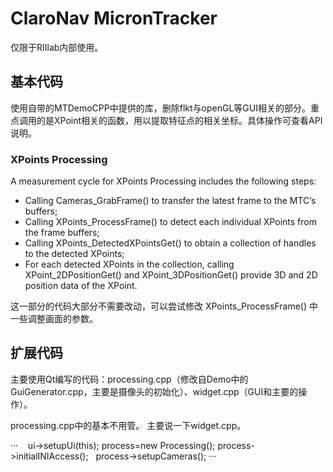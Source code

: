 # ClaroNav MicronTracker
仅限于RIIlab内部使用。

## 基本代码
使用自带的MTDemoCPP中提供的库，删除flkt与openGL等GUI相关的部分。重点调用的是XPoint相关的函数，用以提取特征点的相关坐标。具体操作可查看API说明。

### XPoints Processing
A measurement cycle for XPoints Processing includes the following steps:
+ Calling Cameras_GrabFrame() to transfer the latest frame to the MTC’s buffers;
+ Calling XPoints_ProcessFrame() to detect each individual XPoints from the frame buffers;
+ Calling XPoints_DetectedXPointsGet() to obtain a collection of handles to the detected XPoints;
+ For each detected XPoints in the collection, calling XPoint_2DPositionGet() and XPoint_3DPositionGet() provide 3D and 2D position data of the XPoint.

这一部分的代码大部分不需要改动，可以尝试修改 XPoints_ProcessFrame() 中一些调整画面的参数。

## 扩展代码
主要使用Qt编写的代码：processing.cpp（修改自Demo中的GuiGenerator.cpp，主要是摄像头的初始化）、widget.cpp（GUI和主要的操作）。

processing.cpp中的基本不用管。
主要说一下widget.cpp。

···
    ui->setupUi(this);
    process=new Processing();
    process->initialINIAccess();
    process->setupCameras();
···
